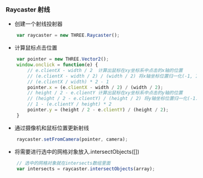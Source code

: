 ### Raycaster 射线

- 创建一个射线投射器
``` js
    var raycaster = new THREE.Raycaster();
```
- 计算鼠标点击位置
``` js
    var pointer = new THREE.Vector2();
    window.onclick = function(e) {
        // e.clientX - width / 2  计算出鼠标在xy坐标系中点击的x轴的位置
        // (e.clientX - width / 2) / (width / 2) 将x轴坐标位置归一化(-1, 1)之间;
        // (e.clientX / width) * 2 - 1
        pointer.x = (e.clientX - width / 2) / (width / 2);
        // height / 2 - e.clientY 计算出鼠标在xy坐标系中点击的y轴的位置
        // (height / 2 - e.clientY) / (height / 2) 将y轴坐标位置归一化(-1. 1)之间
        // 1 - (e.clientY / height) * 2
        pointer.y = (height / 2 - e.clientY) / (height / 2);
    }
```
- 通过摄像机和鼠标位置更新射线
``` js
    raycaster.setFromCamera(pointer, camera);
```
- 将需要进行选中的网格对象放入.intersectObjects([])
``` js
    // 选中的网格对象就在intersects数组里面
    var intersects = raycaster.intersectObjects(array);
```